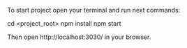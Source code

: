 To start project open your terminal and run next commands:

cd <project_root>
npm install
npm start

Then open http://localhost:3030/ in your browser.